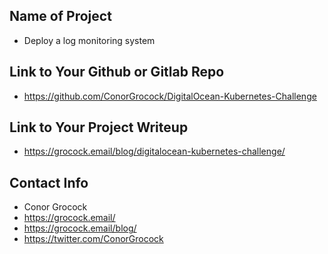 ## Name of Project 
* Deploy a log monitoring system

## Link to Your Github or Gitlab Repo
* https://github.com/ConorGrocock/DigitalOcean-Kubernetes-Challenge

## Link to Your Project Writeup
* https://grocock.email/blog/digitalocean-kubernetes-challenge/

## Contact Info
* Conor Grocock
* https://grocock.email/
* https://grocock.email/blog/
* https://twitter.com/ConorGrocock
